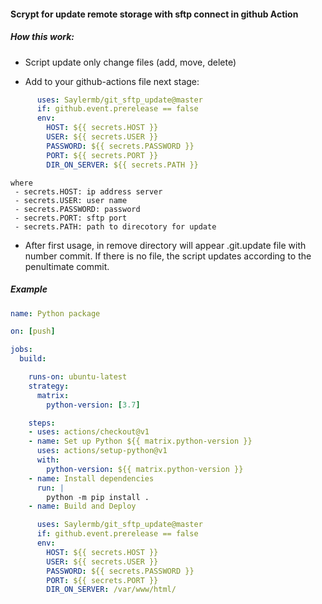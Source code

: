 #### Scrypt for update remote storage with sftp connect in github Action


##### How this work:
- Script update only change files (add, move, delete)

- Add to your github-actions file next stage:
```yaml
      uses: Saylermb/git_sftp_update@master
      if: github.event.prerelease == false
      env:
        HOST: ${{ secrets.HOST }}
        USER: ${{ secrets.USER }}
        PASSWORD: ${{ secrets.PASSWORD }}
        PORT: ${{ secrets.PORT }}
        DIR_ON_SERVER: ${{ secrets.PATH }}
```
    where
     - secrets.HOST: ip address server
     - secrets.USER: user name
     - secrets.PASSWORD: password
     - secrets.PORT: sftp port
     - secrets.PATH: path to direcotory for update

- After first usage, in remove directory will appear .git.update file with number commit. 
If there is no file, the script updates according to the penultimate commit.


##### Example

```yaml
name: Python package

on: [push]

jobs:
  build:

    runs-on: ubuntu-latest
    strategy:
      matrix:
        python-version: [3.7]

    steps:
    - uses: actions/checkout@v1
    - name: Set up Python ${{ matrix.python-version }}
      uses: actions/setup-python@v1
      with:
        python-version: ${{ matrix.python-version }}
    - name: Install dependencies
      run: |
        python -m pip install .
    - name: Build and Deploy 

      uses: Saylermb/git_sftp_update@master
      if: github.event.prerelease == false
      env:
        HOST: ${{ secrets.HOST }}
        USER: ${{ secrets.USER }}
        PASSWORD: ${{ secrets.PASSWORD }}
        PORT: ${{ secrets.PORT }}
        DIR_ON_SERVER: /var/www/html/
```